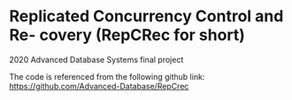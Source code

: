 # Replicated Concurrency Control and Re- covery (RepCRec for short)
2020 Advanced Database Systems final project

The code is referenced from the following github link: https://github.com/Advanced-Database/RepCrec


